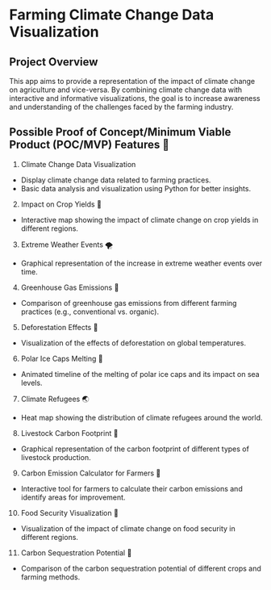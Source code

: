 # Farming Climate Change Data Visualization

## Project Overview
This app aims to provide a representation of the impact of climate change on agriculture and vice-versa. By combining climate change data with interactive and informative visualizations, the goal is to increase awareness and understanding of the challenges faced by the farming industry. 

## Possible Proof of Concept/Minimum Viable Product (POC/MVP) Features 🚀

1. Climate Change Data Visualization
* Display climate change data related to farming practices.
* Basic data analysis and visualization using Python for better insights.

2. Impact on Crop Yields 🌱
* Interactive map showing the impact of climate change on crop yields in different regions.

3. Extreme Weather Events 🌪️
* Graphical representation of the increase in extreme weather events over time.

4. Greenhouse Gas Emissions 🌿
* Comparison of greenhouse gas emissions from different farming practices (e.g., conventional vs. organic).

5. Deforestation Effects 🌲
* Visualization of the effects of deforestation on global temperatures.

6. Polar Ice Caps Melting 🌊
* Animated timeline of the melting of polar ice caps and its impact on sea levels.

7. Climate Refugees 🌏
* Heat map showing the distribution of climate refugees around the world.

8. Livestock Carbon Footprint 🐄
* Graphical representation of the carbon footprint of different types of livestock production.

9. Carbon Emission Calculator for Farmers 🚜
* Interactive tool for farmers to calculate their carbon emissions and identify areas for improvement.

10. Food Security Visualization 🍲
* Visualization of the impact of climate change on food security in different regions.

11. Carbon Sequestration Potential 🌱
* Comparison of the carbon sequestration potential of different crops and farming methods.

